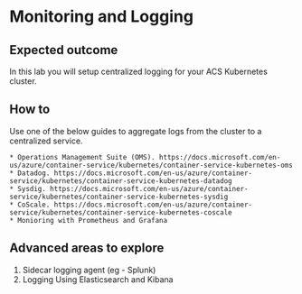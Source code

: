 # Monitoring and Logging

## Expected outcome

In this lab you will setup centralized logging for your ACS Kubernetes cluster.

## How to

Use one of the below guides to aggregate logs from the cluster to a centralized service. 

    * Operations Management Suite (OMS). https://docs.microsoft.com/en-us/azure/container-service/kubernetes/container-service-kubernetes-oms
    * Datadog. https://docs.microsoft.com/en-us/azure/container-service/kubernetes/container-service-kubernetes-datadog 
    * Sysdig. https://docs.microsoft.com/en-us/azure/container-service/kubernetes/container-service-kubernetes-sysdig
    * CoScale. https://docs.microsoft.com/en-us/azure/container-service/kubernetes/container-service-kubernetes-coscale 
    * Monioring with Prometheus and Grafana

## Advanced areas to explore

1. Sidecar logging agent (eg - Splunk)
2. Logging Using Elasticsearch and Kibana
